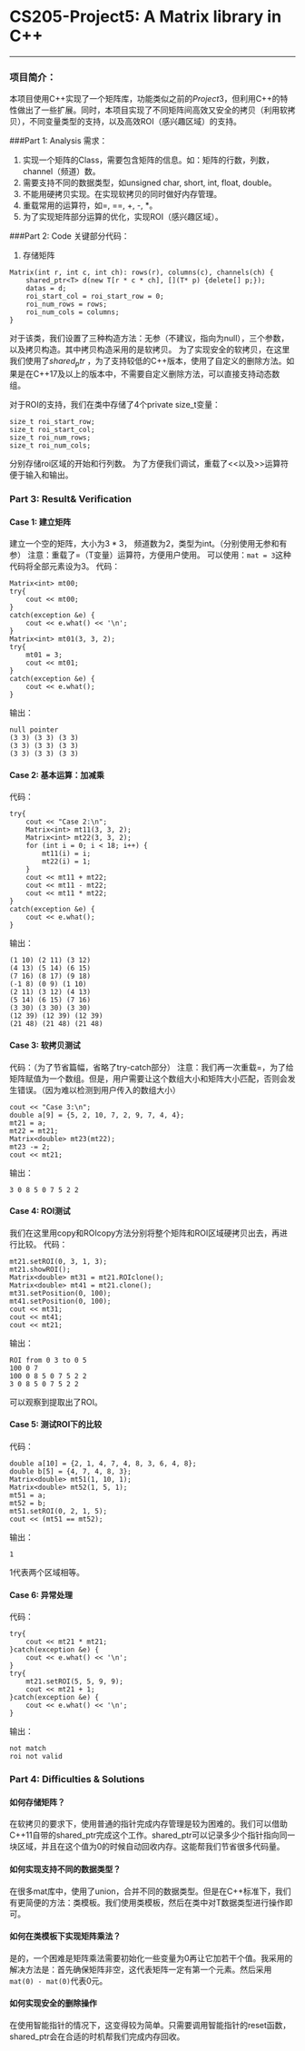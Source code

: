 # CS205-Project5: A Matrix library in C++
___

### 项目简介：
本项目使用C++实现了一个矩阵库，功能类似之前的$Project3$，但利用C++的特性做出了一些扩展。同时，本项目实现了不同矩阵间高效又安全的拷贝（利用软拷贝），不同变量类型的支持，以及高效ROI（感兴趣区域）的支持。

###Part 1: Analysis
需求：
1. 实现一个矩阵的Class，需要包含矩阵的信息。如：矩阵的行数，列数，channel（频道）数。
2. 需要支持不同的数据类型，如unsigned char, short, int, float, double。
3. 不能用硬拷贝实现。在实现软拷贝的同时做好内存管理。
4. 重载常用的运算符，如=, ==, +, -, *。
5. 为了实现矩阵部分运算的优化，实现ROI（感兴趣区域）。

###Part 2: Code
关键部分代码：
1. 存储矩阵
```
Matrix(int r, int c, int ch): rows(r), columns(c), channels(ch) {
    shared_ptr<T> d(new T[r * c * ch], [](T* p) {delete[] p;});
    datas = d;
    roi_start_col = roi_start_row = 0;
    roi_num_rows = rows;
    roi_num_cols = columns;
}
```
对于该类，我们设置了三种构造方法：无参（不建议，指向为null），三个参数，以及拷贝构造。其中拷贝构造采用的是软拷贝。
为了实现安全的软拷贝，在这里我们使用了$shared_ptr$ ，为了支持较低的C++版本，使用了自定义的删除方法。如果是在C++17及以上的版本中，不需要自定义删除方法，可以直接支持动态数组。

对于ROI的支持，我们在类中存储了4个private size_t变量：
```
size_t roi_start_row;
size_t roi_start_col;
size_t roi_num_rows;
size_t roi_num_cols;
```
分别存储roi区域的开始和行列数。
为了方便我们调试，重载了<<以及>>运算符便于输入和输出。
### Part 3: Result& Verification
#### Case 1: 建立矩阵
建立一个空的矩阵，大小为$3*3$， 频道数为$2$，类型为int。（分别使用无参和有参）
注意：重载了=（T变量）运算符，方便用户使用。
可以使用：```mat = 3```这种代码将全部元素设为3。
代码：
```
Matrix<int> mt00;
try{
    cout << mt00;
}
catch(exception &e) {
    cout << e.what() << '\n';
}
Matrix<int> mt01(3, 3, 2);
try{
    mt01 = 3;
    cout << mt01;
}
catch(exception &e) {
    cout << e.what();
}
```
输出：
```
null pointer
(3 3) (3 3) (3 3)
(3 3) (3 3) (3 3)
(3 3) (3 3) (3 3)
```
#### Case 2: 基本运算：加减乘
代码：
```
try{
    cout << "Case 2:\n";
    Matrix<int> mt11(3, 3, 2);
    Matrix<int> mt22(3, 3, 2);
    for (int i = 0; i < 18; i++) {
        mt11(i) = i;
        mt22(i) = 1;
    }
    cout << mt11 + mt22;
    cout << mt11 - mt22;
    cout << mt11 * mt22;
}
catch(exception &e) {
    cout << e.what();
}
```
输出：
```
(1 10) (2 11) (3 12)
(4 13) (5 14) (6 15)
(7 16) (8 17) (9 18)
(-1 8) (0 9) (1 10)
(2 11) (3 12) (4 13)
(5 14) (6 15) (7 16)
(3 30) (3 30) (3 30)
(12 39) (12 39) (12 39)
(21 48) (21 48) (21 48)
```
#### Case 3: 软拷贝测试
代码：（为了节省篇幅，省略了try-catch部分）
注意：我们再一次重载=，为了给矩阵赋值为一个数组。但是，用户需要让这个数组大小和矩阵大小匹配，否则会发生错误。（因为难以检测到用户传入的数组大小）
```
cout << "Case 3:\n";
double a[9] = {5, 2, 10, 7, 2, 9, 7, 4, 4};
mt21 = a;
mt22 = mt21;
Matrix<double> mt23(mt22);
mt23 -= 2;
cout << mt21;
```
输出：
```
3 0 8 5 0 7 5 2 2
```
#### Case 4: ROI测试
我们在这里用copy和ROIcopy方法分别将整个矩阵和ROI区域硬拷贝出去，再进行比较。
代码：
```
mt21.setROI(0, 3, 1, 3);
mt21.showROI();
Matrix<double> mt31 = mt21.ROIclone();
Matrix<double> mt41 = mt21.clone();
mt31.setPosition(0, 100);
mt41.setPosition(0, 100);
cout << mt31;
cout << mt41;
cout << mt21;
```
输出：
```
ROI from 0 3 to 0 5
100 0 7
100 0 8 5 0 7 5 2 2
3 0 8 5 0 7 5 2 2
```
可以观察到提取出了ROI。
#### Case 5: 测试ROI下的比较
代码：
```
double a[10] = {2, 1, 4, 7, 4, 8, 3, 6, 4, 8};
double b[5] = {4, 7, 4, 8, 3};
Matrix<double> mt51(1, 10, 1);
Matrix<double> mt52(1, 5, 1);
mt51 = a;
mt52 = b;
mt51.setROI(0, 2, 1, 5);
cout << (mt51 == mt52);
```
输出：
```
1
```
1代表两个区域相等。
#### Case 6: 异常处理
代码：
```
try{
    cout << mt21 * mt21;
}catch(exception &e) {
    cout << e.what() << '\n';
}
try{
    mt21.setROI(5, 5, 9, 9);
    cout << mt21 + 1;
}catch(exception &e) {
    cout << e.what() << '\n';
}
```
输出：
```
not match
roi not valid
```
### Part 4: Difficulties & Solutions

#### 如何存储矩阵？
在软拷贝的要求下，使用普通的指针完成内存管理是较为困难的。我们可以借助C++11自带的shared_ptr完成这个工作。shared_ptr可以记录多少个指针指向同一块区域，并且在这个值为0的时候自动回收内存。这能帮我们节省很多代码量。

#### 如何实现支持不同的数据类型？
在很多mat库中，使用了union，合并不同的数据类型。但是在C++标准下，我们有更简便的方法：类模板。我们使用类模板，然后在类中对T数据类型进行操作即可。

#### 如何在类模板下实现矩阵乘法？
是的，一个困难是矩阵乘法需要初始化一些变量为0再让它加若干个值。我采用的解决方法是：首先确保矩阵非空，这代表矩阵一定有第一个元素。然后采用```mat(0) - mat(0)```代表0元。

#### 如何实现安全的删除操作
在使用智能指针的情况下，这变得较为简单。只需要调用智能指针的reset函数，shared_ptr会在合适的时机帮我们完成内存回收。
